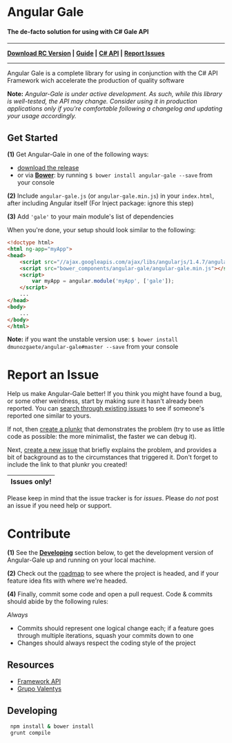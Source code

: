 # Angular Gale

#### The de-facto solution for using with C# Gale API
---
**[Download RC Version](https://github.com/dmunozgaete/Angular-Gale/releases/tag/v1.0.0-rc.1) |**
**[Guide](https://angular-gale.azurewebsites.net) |**
**[C# API](https://gale.azurewebsites.net) |**
**[Report Issues](https://github.com/dmunozgaete/Angular-Gale/blob/master/README.md#report-an-issue)**
 
---

Angular Gale is a complete library for using in conjunction with 
the C# API Framework wich accelerate the production of quality software

**Note:** *Angular-Gale is under active development. As such, while this library is well-tested, the API may change. Consider using it in production applications only if you're comfortable following a changelog and updating your usage accordingly.*


## Get Started

**(1)** Get Angular-Gale in one of the following ways:
 - [download the release](https://github.com/dmunozgaete/Angular-Gale/releases/tag/v1.0.0-rc.1)
 - or via **[Bower](http://bower.io/)**: by running `$ bower install angular-gale --save` from your console

**(2)** Include `angular-gale.js` (or `angular-gale.min.js`) in your `index.html`, after including Angular itself (For Inject package: ignore this step)

**(3)** Add `'gale'` to your main module's list of dependencies

When you're done, your setup should look similar to the following:

```html
<!doctype html>
<html ng-app="myApp">
<head>
    <script src="//ajax.googleapis.com/ajax/libs/angularjs/1.4.7/angular.min.js"></script>
    <script src="bower_components/angular-gale/angular-gale.min.js"></script>
    <script>
        var myApp = angular.module('myApp', ['gale']);
    </script>
    ...
</head>
<body>
    ...
</body>
</html>
```

**Note:** if you want the unstable version use: `$ bower install dmunozgaete/angular-gale#master --save` from your console


# Report an Issue

Help us make Angular-Gale better! If you think you might have found a bug, or some other weirdness, start by making sure
it hasn't already been reported. You can [search through existing issues](https://github.com/dmunozgaete/Angular-Gale/issues?q=is%3Aopen+is%3Aissue)
to see if someone's reported one similar to yours.

If not, then [create a plunkr](http://bit.ly/UIR-Plunk) that demonstrates the problem (try to use as little code
as possible: the more minimalist, the faster we can debug it).

Next, [create a new issue](https://github.com/dmunozgaete/Angular-Gale/issues/new) that briefly explains the problem,
and provides a bit of background as to the circumstances that triggered it. Don't forget to include the link to
that plunkr you created!

Issues only! |
-------------|
Please keep in mind that the issue tracker is for *issues*. Please do *not* post an issue if you need help or support. 

# Contribute

**(1)** See the **[Developing](#developing)** section below, to get the development version of Angular-Gale up and running on your local machine.

**(2)** Check out the [roadmap](https://github.com/dmunozgaete/Angular-Gale/milestones) to see where the project is headed, and if your feature idea fits with where we're headed.

**(4)** Finally, commit some code and open a pull request. Code & commits should abide by the following rules:

*Always*
- Commits should represent one logical change each; if a feature goes through multiple iterations, squash your commits down to one
- Changes should always respect the coding style of the project

## Resources 

- [Framework API](http://gale.azurewebsites.net/)
- [Grupo Valentys](http://www.valentys.com)

## Developing

```bash
 npm install & bower install
 grunt compile
```
